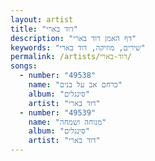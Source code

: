 ```yaml
---
layout: artist
title: "דוד בארי"
description: "דף האמן דוד בארי"
keywords: "שירים, מוזיקה, דוד בארי"
permalink: /artists/דוד-בארי/
songs:
  - number: "49538"
    name: "כרחם אב על בנים"
    album: "סינגלים"
    artist: "דוד בארי"
  - number: "49539"
    name: "מנוחה ושמחה"
    album: "סינגלים"
    artist: "דוד בארי"
---
```

